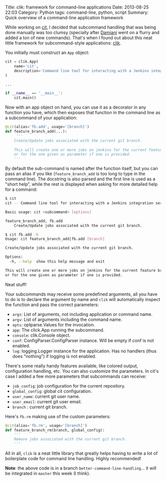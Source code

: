 Title: clik: framework for command-line applications
Date: 2013-08-25 22:03
Category: Python
tags: command-line, python, script
Summary: Quick overview of a command-line application framework

While working on [cit](https://github.com/nicoddemus/cit), I decided that subcommand 
handling that was being done manually was too clumsy (specially after 
[Damiani](https://github.com/damianimc) went on a flurry and added a ton of new commands). 
That's when I found out about this neat little
framework for subcommand-style applications: [clik](https://github.com/jds/clik).

You initially must construct an `App` object:

``` python
cit = clik.App(
    name='cit',
    description='Command line tool for interacting with a Jenkins integration server.\n', 
) 

...

if __name__ == '__main__':
    cit.main()    
```

Now with an app object on hand, you can use it as a decorator in any function you have, 
which then exposes that function in the command line as a subcommand of your application:

``` python
@cit(alias='fb.add', usage='[branch]')
def feature_branch_add(...):
     '''
    Create/Update jobs associated with the current git branch.
    
    This will create one or more jobs on jenkins for the current feature branch,
    or for the one given as parameter if one is provided.
    '''    
```

By default the sub-command is named after the function itself, but you can pass an alias if you like
(`feature_branch_add` is too long to type in the command line). The docstring is also parsed and
the first line is used as a "short help", while the rest is displayed when asking for more
detailed help for a command:

```bash 
$ cit
cit -- Command line tool for interacting with a Jenkins integration server.

Basic usage: cit <subcommand> [options]

feature_branch_add, fb.add
    Create/Update jobs associated with the current git branch.

$ cit fb.add -h
Usage: cit feature_branch_add|fb.add [branch]

Create/Update jobs associated with the current git branch.

Options:
  -h, --help  show this help message and exit

This will create one or more jobs on jenkins for the current feature branch,
or for the one given as parameter if one is provided.
```

Neat stuff!

Your subcommands may receive some predefined arguments, all you have to do is to declare
the argument by name and `clik` will automatically inspect the function and pass
the correct parameters:

* `args`: List of arguments, not including application or command name.
* `argv`: List of arguments including the command name.
* `opts`: optparse.Values for the invocation.
* `app`: The click.App running the subcommand.
* `console`: clik.Console object.
* `conf`: ConfigParser.ConfigParser instance. Will be empty if conf is not enabled.
* `log`: logging.Logger instance for the application. Has no handlers (thus does "nothing") if logging is not enabled.

There's some really handy features available, like colored output, configuration handling, etc.
You can also customize the parameters. In cit's case I added a few more parameters that 
subcommands can receive:

* `job_config`: job configuration for the current repository.
* `global_config`: global cit configuration.
* `user_name`: current git user name.
* `user_email`: current git user email. 
* `branch` : current git branch.

Here's `fb.rm` making use of the custom parameters:

``` python
@cit(alias='fb.rm', usage='[branch]')
def feature_branch_rm(branch, global_config):
    '''
    Remove jobs associated with the current git branch.
    '''
```

All in all, `clik` is a neat little library that greatly helps having to write a lot of 
boilerplate code for command line handling. Highly recommended!

**Note**: the above code is in a branch `better-command-line-handling`... it will
be integrated in `master` this week (I think).

